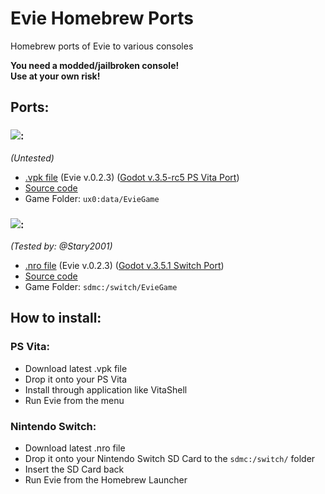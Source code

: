 # Evie Homebrew Ports
Homebrew ports of Evie to various consoles

**You need a modded/jailbroken console!**</br>
**Use at your own risk!**

## Ports:
### ![](https://img.shields.io/badge/PS%20Vita-003791?style=for-the-badge&logo=playstation&logoColor=white):
_(Untested)_
 - [.vpk file](https://github.com/LnlyPie/Evie-Homebrew-Ports/releases/tag/v0.2.3) (Evie v.0.2.3) ([Godot v.3.5-rc5 PS Vita Port](https://github.com/SonicMastr/godot-vita))
 - [Source code](https://github.com/LnlyPie/Evie-Vita)
 - Game Folder: `ux0:data/EvieGame`
### ![](https://img.shields.io/badge/Nintendo_Switch-E60012?style=for-the-badge&logo=nintendo-switch&logoColor=white):
_(Tested by: @Stary2001)_
 - [.nro file](https://github.com/LnlyPie/Evie-Homebrew-Ports/releases/tag/v0.2.3) (Evie v.0.2.3) ([Godot v.3.5.1 Switch Port](https://github.com/Stary2001/godot))
 - [Source code](https://github.com/LnlyPie/Evie-Switch)
 - Game Folder: `sdmc:/switch/EvieGame`

## How to install:
### PS Vita:
 - Download latest .vpk file
 - Drop it onto your PS Vita
 - Install through application like VitaShell
 - Run Evie from the menu
### Nintendo Switch:
 - Download latest .nro file
 - Drop it onto your Nintendo Switch SD Card to the `sdmc:/switch/` folder
 - Insert the SD Card back
 - Run Evie from the Homebrew Launcher
